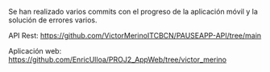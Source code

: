 Se han realizado varios commits con el progreso de la aplicación móvil y la solución de errores varios.

API Rest:
https://github.com/VictorMerinoITCBCN/PAUSEAPP-API/tree/main

Aplicación web:
https://github.com/EnricUlloa/PROJ2_AppWeb/tree/victor_merino
